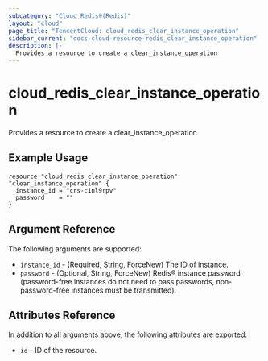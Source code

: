 ```yaml
---
subcategory: "Cloud Redis®(Redis)"
layout: "cloud"
page_title: "TencentCloud: cloud_redis_clear_instance_operation"
sidebar_current: "docs-cloud-resource-redis_clear_instance_operation"
description: |-
  Provides a resource to create a clear_instance_operation
---
```


# cloud_redis_clear_instance_operation

Provides a resource to create a clear_instance_operation

## Example Usage

```hcl
resource "cloud_redis_clear_instance_operation" "clear_instance_operation" {
  instance_id = "crs-c1nl9rpv"
  password    = ""
}
```

## Argument Reference

The following arguments are supported:

* `instance_id` - (Required, String, ForceNew) The ID of instance.
* `password` - (Optional, String, ForceNew) Redis® instance password (password-free instances do not need to pass passwords, non-password-free instances must be transmitted).

## Attributes Reference

In addition to all arguments above, the following attributes are exported:

* `id` - ID of the resource.



